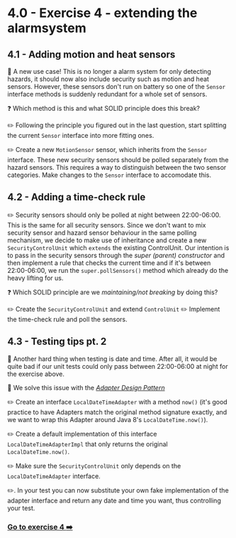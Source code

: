 # 4.0 - Exercise 4 - extending the alarmsystem

## 4.1 - Adding motion and heat sensors

:book: A new use case! This is no longer a alarm system for only detecting hazards, it should now also include security such as motion and heat sensors. However, these sensors don't run on battery so one of the `Sensor` interface methods is suddenly redundant for a whole set of sensors. 

:question: Which method is this and what SOLID principle does this break?

:pencil2: Following the principle you figured out in the last question, start splitting the current `Sensor` interface into more fitting ones.

:pencil2: Create a new `MotionSensor` sensor, which inherits from the `Sensor` interface. These new security sensors should be polled separately from the hazard sensors. This requires a way to distinguish between the two sensor categories. Make changes to the `Sensor` interface to accomodate this.

## 4.2 - Adding a time-check rule

:pencil2: Security sensors should only be polled at night between 22:00-06:00. This is the same for all security sensors. Since we don't want to mix security sensor and hazard sensor behaviour in the same polling mechanism, we decide to make use of inheritance and create a new `SecurityControlUnit` which `extends` the existing ControlUnit. Our intention is to pass in the security sensors through the _super (parent) constructor_ and then implement a rule that checks the current time and if it's between 22:00-06:00, we run the `super.pollSensors()` method which already do the heavy lifting for us.

:question: Which SOLID principle are we _maintaining/not breaking_ by doing this?

:pencil2: Create the `SecurityControlUnit` and extend `ControlUnit`
:pencil2: Implement the time-check rule and poll the sensors.

## 4.3 - Testing tips pt. 2

:book: Another hard thing when testing is date and time. After all, it would be quite bad if our unit tests could only pass between 22:00-06:00 at night for the exercise above.

:book: We solve this issue with the _[Adapter Design Pattern](https://en.wikipedia.org/wiki/Adapter_pattern)_

:pencil2: Create an interface `LocalDateTimeAdapter` with a method `now()` (it's good practice to have Adapters match the original method signature exactly, and we want to wrap this Adapter around Java 8's `LocalDateTime.now()`).

:pencil2: Create a default implementation of this interface `LocalDateTimeAdapterImpl` that only returns the original `LocalDateTime.now()`.

:pencil2: Make sure the `SecurityControlUnit` only depends on the `LocalDateTimeAdapter` interface.

:pencil2:. In your test you can now substitute your own fake implementation of the adapter interface and return any date and time you want, thus controlling your test.

### [Go to exercise 4 :arrow_right:](../exercise-4/README.md)
